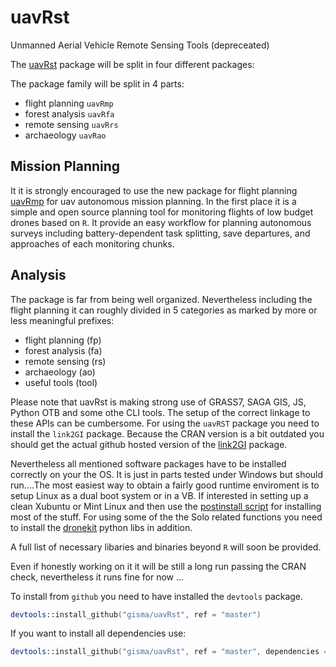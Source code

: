 # uavRst
Unmanned Aerial Vehicle Remote Sensing Tools (depreceated)


The [uavRst](https://github.com/gisma/uavRst) package will be split in four different packages:

The package family will be split in 4 parts:

  * flight planning ```uavRmp```
  * forest analysis ```uavRfa```
  * remote sensing ```uavRrs```
  * archaeology ```uavRao```

## Mission Planning

It it is strongly encouraged to use the new package for flight planning [uavRmp](https://github.com/gisma/uavRmp) for uav autonomous mission planning. In the first place it is a simple and open source planning tool for monitoring flights of low budget drones based on ```R```. It provide an easy workflow for planning autonomous 
surveys including battery-dependent task splitting, save departures, and approaches of each monitoring chunks. 


## Analysis

The package is far from being well organized. Nevertheless including the flight planning it can roughly divided in 5 categories as marked by more or less meaningful prefixes:

  * flight planning (fp)
  * forest analysis (fa)
  * remote sensing (rs)
  * archaeology (ao)
  * useful tools (tool)

Please note that uavRst is making strong use of  GRASS7, SAGA GIS, JS, Python OTB and some othe CLI tools. The setup  of the correct linkage to these APIs can be cumbersome. For using the ```uavRST``` package you need to install the  ```link2GI``` package. Because the CRAN version is a bit outdated you should get the actual github hosted version of the [link2GI](https://github.com/gisma/link2GI/blob/master/README.md) package. 

Nevertheless all mentioned software packages have to be installed correctly on your the OS. It is just in parts tested under Windows but should run....The most easiest way to obtain a fairly good runtime enviroment is to setup Linux as a dual boot system or in a VB. If interested in setting up a clean Xubuntu or Mint Linux and then  use the  [postinstall script](http://giswerk.org/doku.php?do=export_code&id=tutorials:softgis:xubuntu:xubuntugis&codeblock=0setup) for installing most of the stuff. For using some of the the Solo related functions you need to install the [dronekit](http://python.dronekit.io/develop/installation.html) python libs in addition.

A full list of necessary libaries and binaries beyond ```R``` will soon be provided.

Even if honestly working on it it will be still a long run passing the CRAN check, nevertheless it runs fine for now ...

To install from ```github```  you need to have installed the ```devtools``` package.

```S
devtools::install_github("gisma/uavRst", ref = "master")
```

If you want to install all dependencies use:

```S
devtools::install_github("gisma/uavRst", ref = "master", dependencies = TRUE)
```
